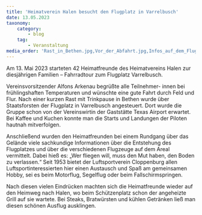 ```yaml
---
title: 'Heimatverein Halen besucht den Flugplatz in Varrelbusch'
date: 13.05.2023
taxonomy:
    category:
        - blog
    tag:
        - Veranstaltung
media_order: 'Rast_in_Bethen.jpg,Vor_der_Abfahrt.jpg,Infos_auf_dem_Flugplatz(1).jpg'
---
```


Am 13. Mai 2023 starteten 42 Heimatfreunde des Heimatvereins Halen zur diesjährigen Familien – Fahrradtour zum Flugplatz Varrelbusch.

Vereinsvorsitzender Alfons Arkenau begrüßte alle Teilnehmer- innen bei frühlingshaften Temperaturen und wünschte eine gute Fahrt durch Feld und Flur. Nach einer kurzen Rast mit Trinkpause in Bethen wurde über Staatsforsten der Flugplatz in Varrelbusch angesteuert. Dort wurde die Gruppe schon von der Vereinswirtin der Gaststätte Texas Airport erwartet. Bei Kaffee und Kuchen konnte man die Starts und Landungen der Piloten hautnah mitverfolgen.

Anschließend wurden den Heimatfreunden bei einem Rundgang über das Gelände viele sachkundige Informationen über die Entstehung des Flugplatzes und über die verschiedenen Flugzeuge auf dem Areal vermittelt. Dabei hieß es: „Wer fliegen will, muss den Mut haben, den Boden zu verlassen.“ Seit 1953 bietet der Luftsportverein Cloppenburg allen Luftsportinteressierten hier einen Austausch und Spaß am gemeinsamen Hobby, sei es beim Motorflug, Segelflug oder beim Fallschirmspringen. 

Nach diesen vielen Eindrücken machten sich die Heimatfreunde wieder auf den Heimweg nach Halen, wo beim Schützenplatz schon der angeheizte Grill auf sie wartete. Bei Steaks, Bratwürsten und kühlen Getränken ließ man diesen schönen Ausflug ausklingen.
